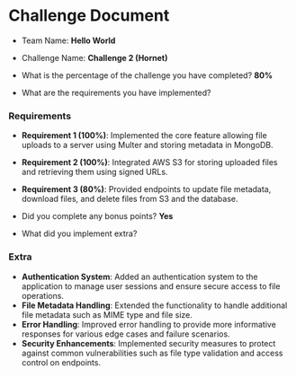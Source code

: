 # Challenge Document

- Team Name: **Hello World**
- Challenge Name: **Challenge 2 (Hornet)**

- What is the percentage of the challenge you have completed? **80%**

- What are the requirements you have implemented?

### Requirements

- **Requirement 1 (100%)**: Implemented the core feature allowing file uploads to a server using Multer and storing metadata in MongoDB.
- **Requirement 2 (100%)**: Integrated AWS S3 for storing uploaded files and retrieving them using signed URLs.
- **Requirement 3 (80%)**: Provided endpoints to update file metadata, download files, and delete files from S3 and the database.

- Did you complete any bonus points? **Yes**

- What did you implement extra?

### Extra

- **Authentication System**: Added an authentication system to the application to manage user sessions and ensure secure access to file operations.
- **File Metadata Handling**: Extended the functionality to handle additional file metadata such as MIME type and file size.
- **Error Handling**: Improved error handling to provide more informative responses for various edge cases and failure scenarios.
- **Security Enhancements**: Implemented security measures to protect against common vulnerabilities such as file type validation and access control on endpoints.
